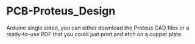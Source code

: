 # PCB-Proteus_Design
Arduino single sided, 
you can either download the Proteus CAD files or a ready-to-use PDF that you could just print and etch on a cupper plate. 
